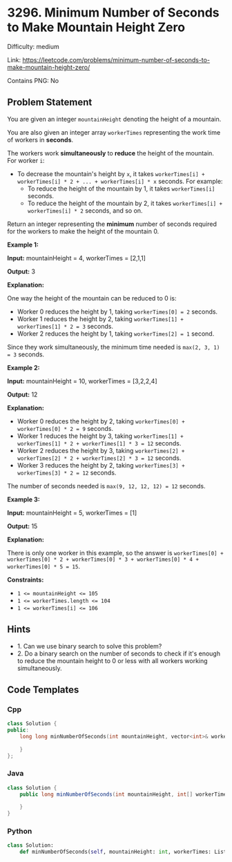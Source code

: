 # 3296. Minimum Number of Seconds to Make Mountain Height Zero

Difficulty: medium

Link: https://leetcode.com/problems/minimum-number-of-seconds-to-make-mountain-height-zero/

Contains PNG: No

## Problem Statement

You are given an integer `mountainHeight` denoting the height of a mountain.

You are also given an integer array `workerTimes` representing the work time of workers in **seconds**.

The workers work **simultaneously** to **reduce** the height of the mountain. For worker `i`:

* To decrease the mountain's height by `x`, it takes `workerTimes[i] + workerTimes[i] * 2 + ... + workerTimes[i] * x` seconds. For example:
	+ To reduce the height of the mountain by 1, it takes `workerTimes[i]` seconds.
	+ To reduce the height of the mountain by 2, it takes `workerTimes[i] + workerTimes[i] * 2` seconds, and so on.

Return an integer representing the **minimum** number of seconds required for the workers to make the height of the mountain 0\.

**Example 1:**

**Input:** mountainHeight \= 4, workerTimes \= \[2,1,1]

**Output:** 3

**Explanation:**

One way the height of the mountain can be reduced to 0 is:

* Worker 0 reduces the height by 1, taking `workerTimes[0] = 2` seconds.
* Worker 1 reduces the height by 2, taking `workerTimes[1] + workerTimes[1] * 2 = 3` seconds.
* Worker 2 reduces the height by 1, taking `workerTimes[2] = 1` second.

Since they work simultaneously, the minimum time needed is `max(2, 3, 1) = 3` seconds.

**Example 2:**

**Input:** mountainHeight \= 10, workerTimes \= \[3,2,2,4]

**Output:** 12

**Explanation:**

* Worker 0 reduces the height by 2, taking `workerTimes[0] + workerTimes[0] * 2 = 9` seconds.
* Worker 1 reduces the height by 3, taking `workerTimes[1] + workerTimes[1] * 2 + workerTimes[1] * 3 = 12` seconds.
* Worker 2 reduces the height by 3, taking `workerTimes[2] + workerTimes[2] * 2 + workerTimes[2] * 3 = 12` seconds.
* Worker 3 reduces the height by 2, taking `workerTimes[3] + workerTimes[3] * 2 = 12` seconds.

The number of seconds needed is `max(9, 12, 12, 12) = 12` seconds.

**Example 3:**

**Input:** mountainHeight \= 5, workerTimes \= \[1]

**Output:** 15

**Explanation:**

There is only one worker in this example, so the answer is `workerTimes[0] + workerTimes[0] * 2 + workerTimes[0] * 3 + workerTimes[0] * 4 + workerTimes[0] * 5 = 15`.

**Constraints:**

* `1 <= mountainHeight <= 105`
* `1 <= workerTimes.length <= 104`
* `1 <= workerTimes[i] <= 106`

## Hints

- 1\. Can we use binary search to solve this problem?
- 2\. Do a binary search on the number of seconds to check if it's enough to reduce the mountain height to 0 or less with all workers working simultaneously.

## Code Templates

### Cpp
```cpp
class Solution {
public:
    long long minNumberOfSeconds(int mountainHeight, vector<int>& workerTimes) {
        
    }
};
```

### Java
```java
class Solution {
    public long minNumberOfSeconds(int mountainHeight, int[] workerTimes) {
        
    }
}
```

### Python
```python
class Solution:
    def minNumberOfSeconds(self, mountainHeight: int, workerTimes: List[int]) -> int:
        
```

